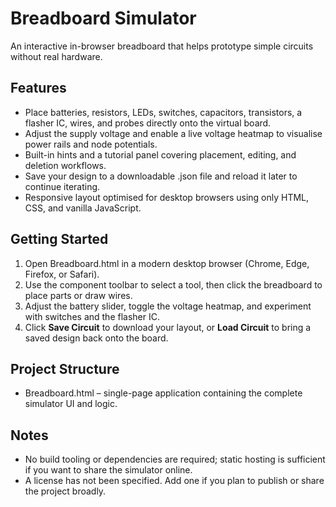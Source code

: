 ﻿# Breadboard Simulator

An interactive in-browser breadboard that helps prototype simple circuits without real hardware.

## Features
- Place batteries, resistors, LEDs, switches, capacitors, transistors, a flasher IC, wires, and probes directly onto the virtual board.
- Adjust the supply voltage and enable a live voltage heatmap to visualise power rails and node potentials.
- Built-in hints and a tutorial panel covering placement, editing, and deletion workflows.
- Save your design to a downloadable .json file and reload it later to continue iterating.
- Responsive layout optimised for desktop browsers using only HTML, CSS, and vanilla JavaScript.

## Getting Started
1. Open Breadboard.html in a modern desktop browser (Chrome, Edge, Firefox, or Safari).
2. Use the component toolbar to select a tool, then click the breadboard to place parts or draw wires.
3. Adjust the battery slider, toggle the voltage heatmap, and experiment with switches and the flasher IC.
4. Click **Save Circuit** to download your layout, or **Load Circuit** to bring a saved design back onto the board.

## Project Structure
- Breadboard.html – single-page application containing the complete simulator UI and logic.

## Notes
- No build tooling or dependencies are required; static hosting is sufficient if you want to share the simulator online.
- A license has not been specified. Add one if you plan to publish or share the project broadly.
